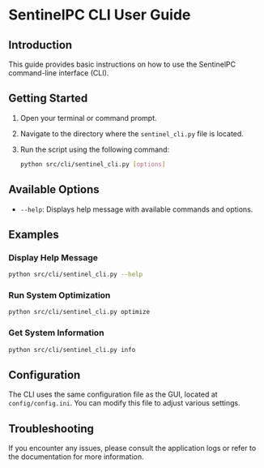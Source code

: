 # SentinelPC CLI User Guide

## Introduction

This guide provides basic instructions on how to use the SentinelPC command-line interface (CLI).

## Getting Started

1.  Open your terminal or command prompt.
2.  Navigate to the directory where the `sentinel_cli.py` file is located.
3.  Run the script using the following command:

    ```bash
    python src/cli/sentinel_cli.py [options]
    ```

## Available Options

*   `--help`: Displays help message with available commands and options.

## Examples

### Display Help Message

```bash
python src/cli/sentinel_cli.py --help
```

### Run System Optimization

```bash
python src/cli/sentinel_cli.py optimize
```

### Get System Information

```bash
python src/cli/sentinel_cli.py info
```

## Configuration

The CLI uses the same configuration file as the GUI, located at `config/config.ini`. You can modify this file to adjust various settings.

## Troubleshooting

If you encounter any issues, please consult the application logs or refer to the documentation for more information.